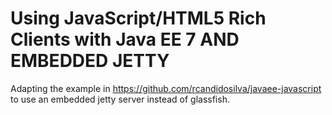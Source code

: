 Using JavaScript/HTML5 Rich Clients with Java EE 7 AND EMBEDDED JETTY
=====================================================================

Adapting the example in https://github.com/rcandidosilva/javaee-javascript to use an embedded jetty server instead of glassfish.
